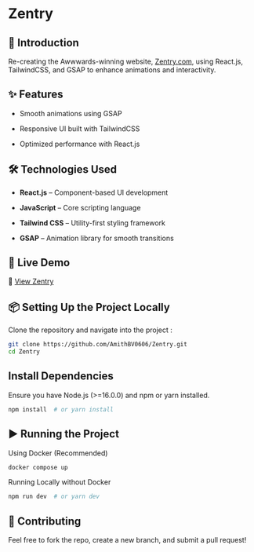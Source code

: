 # Zentry

## 📖 Introduction

Re-creating the Awwwards-winning website, [Zentry.com](https://zentry.com/), using React.js, TailwindCSS, and GSAP to enhance animations and interactivity.

## ✨ Features 

- Smooth animations using GSAP

- Responsive UI built with TailwindCSS

- Optimized performance with React.js

## 🛠️ Technologies Used

- **React.js** – Component-based UI development

- **JavaScript** – Core scripting language

- **Tailwind CSS** – Utility-first styling framework

- **GSAP** – Animation library for smooth transitions

## 🚀 Live Demo
🔗 [View Zentry](https://zentry.amithbv.com/)

## 📦 Setting Up the Project Locally

Clone the repository and navigate into the project :

```bash
git clone https://github.com/AmithBV0606/Zentry.git
cd Zentry
```

## Install Dependencies 

Ensure you have Node.js (>=16.0.0) and npm or yarn installed.

```bash
npm install  # or yarn install
```

## ▶️ Running the Project

Using Docker (Recommended)

```bash
docker compose up
```

Running Locally without Docker

```bash
npm run dev  # or yarn dev
```

## 🤝 Contributing

Feel free to fork the repo, create a new branch, and submit a pull request!